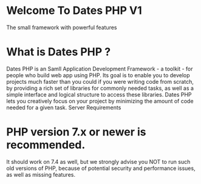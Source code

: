 # Welcome To Dates PHP V1

The small framework with powerful features

# What is Dates PHP ?

Dates PHP is an Samll Application Development Framework - a toolkit - for people who build web app using PHP. Its goal is to enable you to develop projects much faster than you could if you were writing code from scratch, by providing a rich set of libraries for commonly needed tasks, as well as a simple interface and logical structure to access these libraries. Dates PHP lets you creatively focus on your project by minimizing the amount of code needed for a given task.
Server Requirements

# PHP version 7.x or newer is recommended.</h2>

It should work on 7.4 as well, but we strongly advise you NOT to run such old versions of PHP, because of potential security and performance issues, as well as missing features.
